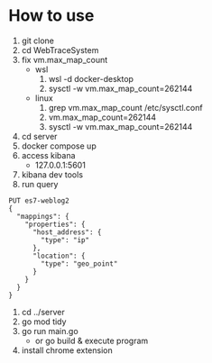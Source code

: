 # How to use

1. git clone 
1. cd WebTraceSystem
1. fix vm.max_map_count
    - wsl
        1. wsl -d docker-desktop
        1. sysctl -w vm.max_map_count=262144
    - linux
        1. grep vm.max_map_count /etc/sysctl.conf
        1. vm.max_map_count=262144
        1. sysctl -w vm.max_map_count=262144
1. cd server 
1. docker compose up
1. access kibana
    - 127.0.0.1:5601
1. kibana dev tools
1. run query
~~~
PUT es7-weblog2
{
  "mappings": {
    "properties": {
      "host_address": {
        "type": "ip"
      },
      "location": {
        "type": "geo_point"
      }
    }
  }
}
~~~
1. cd ../server
1. go mod tidy
1. go run main.go
    - or go build & execute program
1. install chrome extension
